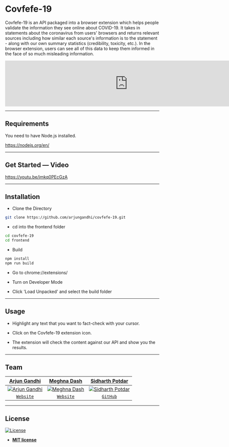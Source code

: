 # Covfefe-19
Covfefe-19 is an API packaged into a browser extension which helps people validate the information they see online about COVID-19. It takes in statements about the coronavirus from users' browsers and returns relevant sources including how similar each source's information is to the statement - along with our own summary statistics (credibility, toxicity, etc.). In the browser extension, users can see all of this data to keep them informed in the face of so much misleading information.

<iframe width="800" src="http://www.youtube.com/embed/dQw4w9WgXcQ" frameborder="0" allowfullscreen></iframe>

---
## Requirements
You need to have Node.js installed.

https://nodejs.org/en/

---
## Get Started — Video

https://youtu.be/jmkq0PEcGzA

---
## Installation

- Clone the Directory

```bash
git clone https://github.com/arjungandhi/covfefe-19.git
```
- cd into the frontend folder

```bash
cd covfefe-19
cd frontend
```
- Build

```bash
npm install
npm run build
```
- Go to chrome://extensions/

- Turn on Developer Mode

- Click 'Load Unpacked' and select the build folder

---
## Usage
- Highlight any text that you want to fact-check with your cursor.

- Click on the Covfefe-19 extension icon.

- The extension will check the content against our API and show you the results.

---
## Team

| <a href="https://www.arjungandhi.com" target="_blank">**Arjun Gandhi**</a> | <a href="https://meghnadash.design" target="_blank">**Meghna Dash**</a> | <a href="https://github.com/sidharth-potdar" target="_blank">**Sidharth Potdar**</a> |
| :---: |:---:| :---:|
| [![Arjun Gandhi](https://avatars1.githubusercontent.com/u/33171158?v=3&s=200)](http://www.arjungandhi.com)    | [![Meghna Dash](https://avatars1.githubusercontent.com/u/44626500?v=3&s=200)](http://meghnadash.desigh) | [![Sidharth Potdar](https://avatars1.githubusercontent.com/u/32080078?v=3&s=200)](https://github.com/sidharth-potdar)  |
| <a href="https://www.arjungandhi.com" target="_blank">`Website`</a> | <a href="https://meghnadash.design" target="_blank">`Website`</a> | <a href="https://github.com/sidharth-potdar" target="_blank">`GitHub`</a> |

---

## License

[![License](http://img.shields.io/:license-mit-blue.svg?style=flat-square)](http://badges.mit-license.org)

- **[MIT license](http://opensource.org/licenses/mit-license.php)**
